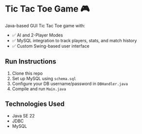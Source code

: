 # Tic Tac Toe Game 🎮

Java-based GUI Tic Tac Toe game with:
- ✅ AI and 2-Player Modes
- ✅ MySQL integration to track players, stats, and match history
- ✅ Custom Swing-based user interface

## Run Instructions

1. Clone this repo
2. Set up MySQL using `schema.sql`
3. Configure your DB username/password in `DBHandler.java`
4. Compile and run `Main.java`

## Technologies Used

- Java SE 22
- JDBC
- MySQL



